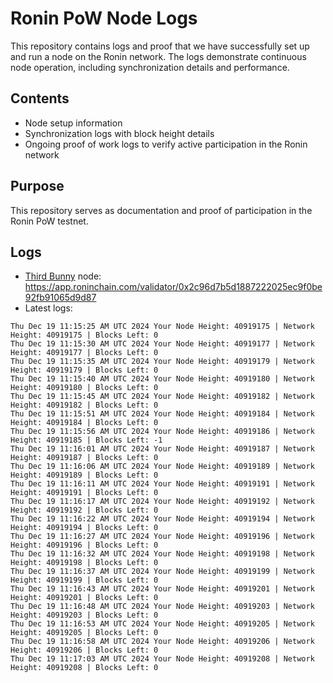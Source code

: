 # Ronin PoW Node Logs

This repository contains logs and proof that we have successfully set up and run a node on the Ronin network. The logs demonstrate continuous node operation, including synchronization details and performance.

## Contents

- Node setup information
- Synchronization logs with block height details
- Ongoing proof of work logs to verify active participation in the Ronin network

## Purpose

This repository serves as documentation and proof of participation in the Ronin PoW testnet.

## Logs

- [Third Bunny](https://thirdbunny.xyz/) node: https://app.roninchain.com/validator/0x2c96d7b5d1887222025ec9f0be92fb91065d9d87
- Latest logs:
```
Thu Dec 19 11:15:25 AM UTC 2024 Your Node Height: 40919175 | Network Height: 40919175 | Blocks Left: 0
Thu Dec 19 11:15:30 AM UTC 2024 Your Node Height: 40919177 | Network Height: 40919177 | Blocks Left: 0
Thu Dec 19 11:15:35 AM UTC 2024 Your Node Height: 40919179 | Network Height: 40919179 | Blocks Left: 0
Thu Dec 19 11:15:40 AM UTC 2024 Your Node Height: 40919180 | Network Height: 40919180 | Blocks Left: 0
Thu Dec 19 11:15:45 AM UTC 2024 Your Node Height: 40919182 | Network Height: 40919182 | Blocks Left: 0
Thu Dec 19 11:15:51 AM UTC 2024 Your Node Height: 40919184 | Network Height: 40919184 | Blocks Left: 0
Thu Dec 19 11:15:56 AM UTC 2024 Your Node Height: 40919186 | Network Height: 40919185 | Blocks Left: -1
Thu Dec 19 11:16:01 AM UTC 2024 Your Node Height: 40919187 | Network Height: 40919187 | Blocks Left: 0
Thu Dec 19 11:16:06 AM UTC 2024 Your Node Height: 40919189 | Network Height: 40919189 | Blocks Left: 0
Thu Dec 19 11:16:11 AM UTC 2024 Your Node Height: 40919191 | Network Height: 40919191 | Blocks Left: 0
Thu Dec 19 11:16:17 AM UTC 2024 Your Node Height: 40919192 | Network Height: 40919192 | Blocks Left: 0
Thu Dec 19 11:16:22 AM UTC 2024 Your Node Height: 40919194 | Network Height: 40919194 | Blocks Left: 0
Thu Dec 19 11:16:27 AM UTC 2024 Your Node Height: 40919196 | Network Height: 40919196 | Blocks Left: 0
Thu Dec 19 11:16:32 AM UTC 2024 Your Node Height: 40919198 | Network Height: 40919198 | Blocks Left: 0
Thu Dec 19 11:16:37 AM UTC 2024 Your Node Height: 40919199 | Network Height: 40919199 | Blocks Left: 0
Thu Dec 19 11:16:43 AM UTC 2024 Your Node Height: 40919201 | Network Height: 40919201 | Blocks Left: 0
Thu Dec 19 11:16:48 AM UTC 2024 Your Node Height: 40919203 | Network Height: 40919203 | Blocks Left: 0
Thu Dec 19 11:16:53 AM UTC 2024 Your Node Height: 40919205 | Network Height: 40919205 | Blocks Left: 0
Thu Dec 19 11:16:58 AM UTC 2024 Your Node Height: 40919206 | Network Height: 40919206 | Blocks Left: 0
Thu Dec 19 11:17:03 AM UTC 2024 Your Node Height: 40919208 | Network Height: 40919208 | Blocks Left: 0
```

